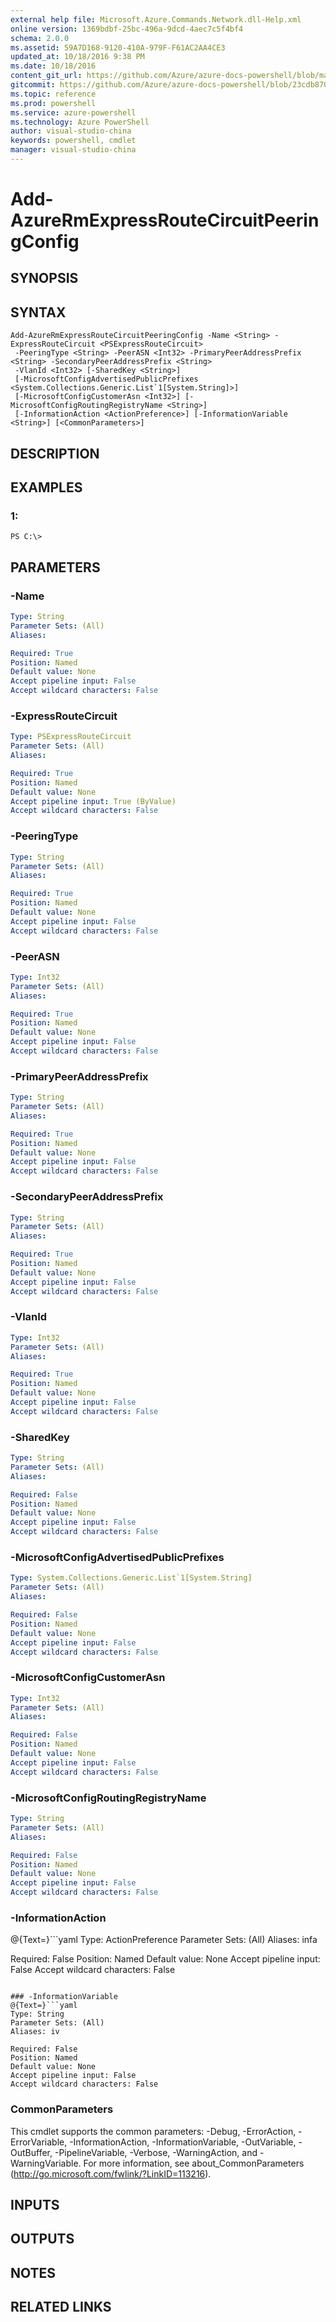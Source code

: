 ```yaml
---
external help file: Microsoft.Azure.Commands.Network.dll-Help.xml
online version: 1369bdbf-25bc-496a-9dcd-4aec7c5f4bf4
schema: 2.0.0
ms.assetid: 59A7D168-9120-410A-979F-F61AC2AA4CE3
updated_at: 10/18/2016 9:38 PM
ms.date: 10/18/2016
content_git_url: https://github.com/Azure/azure-docs-powershell/blob/master/azureps-cmdlets-docs/ResourceManager/AzureRM.Network/v2.1.0/Add-AzureRmExpressRouteCircuitPeeringConfig.md
gitcommit: https://github.com/Azure/azure-docs-powershell/blob/23cdb8705d4ab9807c0e21b238f3b134a7d49c7d/azureps-cmdlets-docs/ResourceManager/AzureRM.Network/v2.1.0/Add-AzureRmExpressRouteCircuitPeeringConfig.md
ms.topic: reference
ms.prod: powershell
ms.service: azure-powershell
ms.technology: Azure PowerShell
author: visual-studio-china
keywords: powershell, cmdlet
manager: visual-studio-china
---
```


# Add-AzureRmExpressRouteCircuitPeeringConfig

## SYNOPSIS

## SYNTAX

```
Add-AzureRmExpressRouteCircuitPeeringConfig -Name <String> -ExpressRouteCircuit <PSExpressRouteCircuit>
 -PeeringType <String> -PeerASN <Int32> -PrimaryPeerAddressPrefix <String> -SecondaryPeerAddressPrefix <String>
 -VlanId <Int32> [-SharedKey <String>]
 [-MicrosoftConfigAdvertisedPublicPrefixes <System.Collections.Generic.List`1[System.String]>]
 [-MicrosoftConfigCustomerAsn <Int32>] [-MicrosoftConfigRoutingRegistryName <String>]
 [-InformationAction <ActionPreference>] [-InformationVariable <String>] [<CommonParameters>]
```

## DESCRIPTION

## EXAMPLES

### 1:
```
PS C:\>
```

## PARAMETERS

### -Name
```yaml
Type: String
Parameter Sets: (All)
Aliases: 

Required: True
Position: Named
Default value: None
Accept pipeline input: False
Accept wildcard characters: False
```

### -ExpressRouteCircuit
```yaml
Type: PSExpressRouteCircuit
Parameter Sets: (All)
Aliases: 

Required: True
Position: Named
Default value: None
Accept pipeline input: True (ByValue)
Accept wildcard characters: False
```

### -PeeringType
```yaml
Type: String
Parameter Sets: (All)
Aliases: 

Required: True
Position: Named
Default value: None
Accept pipeline input: False
Accept wildcard characters: False
```

### -PeerASN
```yaml
Type: Int32
Parameter Sets: (All)
Aliases: 

Required: True
Position: Named
Default value: None
Accept pipeline input: False
Accept wildcard characters: False
```

### -PrimaryPeerAddressPrefix
```yaml
Type: String
Parameter Sets: (All)
Aliases: 

Required: True
Position: Named
Default value: None
Accept pipeline input: False
Accept wildcard characters: False
```

### -SecondaryPeerAddressPrefix
```yaml
Type: String
Parameter Sets: (All)
Aliases: 

Required: True
Position: Named
Default value: None
Accept pipeline input: False
Accept wildcard characters: False
```

### -VlanId
```yaml
Type: Int32
Parameter Sets: (All)
Aliases: 

Required: True
Position: Named
Default value: None
Accept pipeline input: False
Accept wildcard characters: False
```

### -SharedKey
```yaml
Type: String
Parameter Sets: (All)
Aliases: 

Required: False
Position: Named
Default value: None
Accept pipeline input: False
Accept wildcard characters: False
```

### -MicrosoftConfigAdvertisedPublicPrefixes
```yaml
Type: System.Collections.Generic.List`1[System.String]
Parameter Sets: (All)
Aliases: 

Required: False
Position: Named
Default value: None
Accept pipeline input: False
Accept wildcard characters: False
```

### -MicrosoftConfigCustomerAsn
```yaml
Type: Int32
Parameter Sets: (All)
Aliases: 

Required: False
Position: Named
Default value: None
Accept pipeline input: False
Accept wildcard characters: False
```

### -MicrosoftConfigRoutingRegistryName
```yaml
Type: String
Parameter Sets: (All)
Aliases: 

Required: False
Position: Named
Default value: None
Accept pipeline input: False
Accept wildcard characters: False
```

### -InformationAction
@{Text=}```yaml
Type: ActionPreference
Parameter Sets: (All)
Aliases: infa

Required: False
Position: Named
Default value: None
Accept pipeline input: False
Accept wildcard characters: False
```

### -InformationVariable
@{Text=}```yaml
Type: String
Parameter Sets: (All)
Aliases: iv

Required: False
Position: Named
Default value: None
Accept pipeline input: False
Accept wildcard characters: False
```

### CommonParameters
This cmdlet supports the common parameters: -Debug, -ErrorAction, -ErrorVariable, -InformationAction, -InformationVariable, -OutVariable, -OutBuffer, -PipelineVariable, -Verbose, -WarningAction, and -WarningVariable. For more information, see about_CommonParameters (http://go.microsoft.com/fwlink/?LinkID=113216).

## INPUTS

## OUTPUTS

## NOTES

## RELATED LINKS


